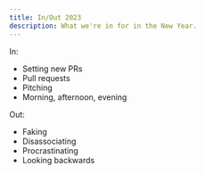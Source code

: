 ```yaml
---
title: In/Out 2023
description: What we're in for in the New Year.
---
```


In:

* Setting new PRs
* Pull requests
* Pitching
* Morning, afternoon, evening

Out:

* Faking
* Disassociating
* Procrastinating
* Looking backwards
